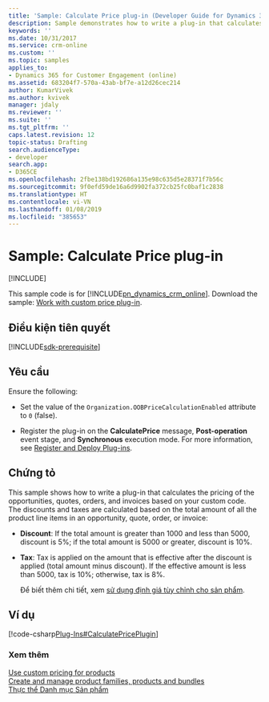 ```yaml
---
title: 'Sample: Calculate Price plug-in (Developer Guide for Dynamics 365 for Customer Engagement) | MicrosoftDocs'
description: Sample demonstrates how to write a plug-in that calculates the pricing of the opportunities, quotes, orders, and invoices based on your custom code.
keywords: ''
ms.date: 10/31/2017
ms.service: crm-online
ms.custom: ''
ms.topic: samples
applies_to:
- Dynamics 365 for Customer Engagement (online)
ms.assetid: 683204f7-570a-43ab-bf7e-a12d26cec214
author: KumarVivek
ms.author: kvivek
manager: jdaly
ms.reviewer: ''
ms.suite: ''
ms.tgt_pltfrm: ''
caps.latest.revision: 12
topic-status: Drafting
search.audienceType:
- developer
search.app:
- D365CE
ms.openlocfilehash: 2fbe138bd192686a135e98c635d5e28371f7b56c
ms.sourcegitcommit: 9f0efd59de16a6d9902fa372cb25fc0baf1c2838
ms.translationtype: HT
ms.contentlocale: vi-VN
ms.lasthandoff: 01/08/2019
ms.locfileid: "385653"
---
```

# <a name="sample-calculate-price-plug-in"></a>Sample: Calculate Price plug-in

[!INCLUDE[](../includes/cc_applies_to_update_9_0_0.md)]

This sample code is for [!INCLUDE[pn_dynamics_crm_online](../includes/pn-dynamics-crm-online.md)]. Download the sample: [Work with custom price plug-in](https://msdn.microsoft.com/en-us/library/dn817877.aspx).

## <a name="prerequisites"></a>Điều kiện tiên quyết
[!INCLUDE[sdk-prerequisite](../includes/sdk-prerequisite.md)]

## <a name="requirements"></a>Yêu cầu  
 Ensure the following:  
  
-   Set the value of the `Organization.OOBPriceCalculationEnabled` attribute to `0` (false).  
  
-   Register the plug-in on the **CalculatePrice** message, **Post-operation** event stage, and **Synchronous** execution mode. For more information, see [Register and Deploy Plug-ins](register-deploy-plugins.md).  
  
## <a name="demonstrates"></a>Chứng tỏ  
 This sample shows how to write a plug-in that calculates the pricing of the opportunities, quotes, orders, and invoices based on your custom code. The discounts and taxes are calculated based on the total amount of all the product line items in an opportunity, quote, order, or invoice:  
  
- **Discount**: If the total amount is greater than 1000 and less than 5000, discount is 5%; if the total amount is 5000 or greater, discount is 10%.  
  
- **Tax**: Tax is applied on the amount that is effective after the discount is applied (total amount minus discount). If the effective amount is less than 5000, tax is 10%; otherwise, tax is 8%.  
  
  Để biết thêm chi tiết, xem [sử dụng định giá tùy chỉnh cho sản phẩm](use-custom-pricing-products.md).  
  
## <a name="example"></a>Ví dụ  
 [!code-csharp[Plug-Ins#CalculatePricePlugin](../snippets/csharp/CRMV8/plug-ins/cs/calculatepriceplugin.cs#calculatepriceplugin)]  
  
### <a name="see-also"></a>Xem thêm  
 [Use custom pricing for products](use-custom-pricing-products.md)   
 [Create and manage product families, products and bundles](create-manage-product-families-products-bundles-product-properties.md)   
 [Thực thể Danh mục Sản phẩm](product-catalog-entities.md)
